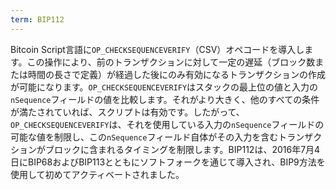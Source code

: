 ```yaml
---
term: BIP112
---
```


Bitcoin Script言語に`OP_CHECKSEQUENCEVERIFY`（CSV）オペコードを導入します。この操作により、前のトランザクションに対して一定の遅延（ブロック数または時間の長さで定義）が経過した後にのみ有効になるトランザクションの作成が可能になります。`OP_CHECKSEQUENCEVERIFY`はスタックの最上位の値と入力の`nSequence`フィールドの値を比較します。それがより大きく、他のすべての条件が満たされていれば、スクリプトは有効です。したがって、`OP_CHECKSEQUENCEVERIFY`は、それを使用している入力の`nSequence`フィールドの可能な値を制限し、この`nSequence`フィールド自体がその入力を含むトランザクションがブロックに含まれるタイミングを制限します。BIP112は、2016年7月4日にBIP68およびBIP113とともにソフトフォークを通じて導入され、BIP9方法を使用して初めてアクティベートされました。